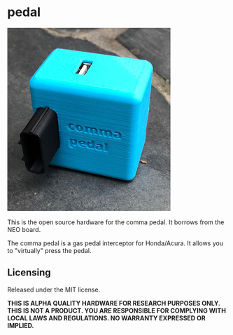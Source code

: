pedal
=====

<img src="https://github.com/commaai/neo/blob/master/pedal/pedal_small.jpg">

This is the open source hardware for the comma pedal. It borrows from the NEO board.

The comma pedal is a gas pedal interceptor for Honda/Acura. It allows you to "virtually" press the pedal.

Licensing
------

Released under the MIT license.

**THIS IS ALPHA QUALITY HARDWARE FOR RESEARCH PURPOSES ONLY. THIS IS NOT A PRODUCT.
YOU ARE RESPONSIBLE FOR COMPLYING WITH LOCAL LAWS AND REGULATIONS.
NO WARRANTY EXPRESSED OR IMPLIED.**

